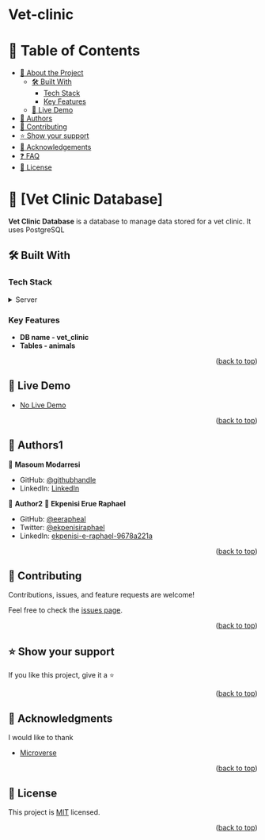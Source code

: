 # Vet-clinic
<a name="readme-top"></a>


# 📗 Table of Contents

- [📖 About the Project](#about-project)
  - [🛠 Built With](#built-with)
    - [Tech Stack](#tech-stack)
    - [Key Features](#key-features)
  - [🚀 Live Demo](#live-demo)
- [👥 Authors](#authors)
- [🤝 Contributing](#contributing)
- [⭐️ Show your support](#support)
- [🙏 Acknowledgements](#acknowledgements)
- [❓ FAQ](#faq)
- [📝 License](#license)

# 📖 [Vet Clinic Database] <a name="about-project"></a>

**Vet Clinic Database** is a database to manage data stored for a vet clinic. It uses PostgreSQL

## 🛠 Built With <a name="built-with"></a>

### Tech Stack <a name="tech-stack"></a>

<details>
  <summary>Server</summary>
  <ul>
    <li><a href="https://www.postgresql.org/">PostgreSQL</a></li>
    <li><a href="https://www.pgadmin.org/">pgAdmin</a></li>
  </ul>
</details>

### Key Features <a name="key-features"></a>

- **DB name - vet_clinic**
- **Tables - animals**

<p align="right">(<a href="#readme-top">back to top</a>)</p>

## 🚀 Live Demo <a name="live-demo"></a>

- [No Live Demo]()

<p align="right">(<a href="#readme-top">back to top</a>)</p>


## 👥 Authors1 <a name="authors"></a>

👤 **Masoum Modarresi**

- GitHub: [@githubhandle](https://github.com/Masouma864)
- LinkedIn: [LinkedIn](https://www.linkedin.com/in/masouma-modarresi)

👤 **Author2**
👤 **Ekpenisi Erue Raphael**

- GitHub: [@eerapheal](https://github.com/eerapheal)
- Twitter: [@ekpenisiraphael](https://twitter.com/ekpenisiraphael)
- LinkedIn: [ekpenisi-e-raphael-9678a221a](https://www.linkedin.com/in/ekpenisi-e-raphael-9678a221a/)

<p align="right">(<a href="#readme-top">back to top</a>)</p>

## 🤝 Contributing <a name="contributing"></a>

Contributions, issues, and feature requests are welcome!

Feel free to check the [issues page](../../issues/).

<p align="right">(<a href="#readme-top">back to top</a>)</p>

## ⭐️ Show your support <a name="support"></a>

If you like this project, give it a ⭐

<p align="right">(<a href="#readme-top">back to top</a>)</p>

## 🙏 Acknowledgments <a name="acknowledgements"></a>

I would like to thank

- [Microverse](https://www.microverse.org/)

<p align="right">(<a href="#readme-top">back to top</a>)</p>

## 📝 License <a name="license"></a>

This project is [MIT](./LICENSE) licensed.

<p align="right">(<a href="#readme-top">back to top</a>)</p>